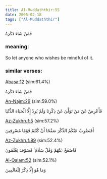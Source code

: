 ```yaml
---
title: Al-Muddaththir:55
date: 2005-02-18
tags: ["Al-Muddaththir"]
---
```

فَمَنْ شَاءَ ذَكَرَهُ
### meaning: 
So let anyone who wishes be mindful of it.
### similar verses: 

[Abasa:12](/80/12) (sim:61.4%)

فَمَنْ شَاءَ ذَكَرَهُ

[An-Najm:29](/53/29) (sim:59.0%)

فَأَعْرِضْ عَنْ مَنْ تَوَلَّىٰ عَنْ ذِكْرِنَا وَلَمْ يُرِدْ إِلَّا الْحَيَاةَ الدُّنْيَا

[Az-Zukhruf:5](/43/5) (sim:57.2%)

أَفَنَضْرِبُ عَنْكُمُ الذِّكْرَ صَفْحًا أَنْ كُنْتُمْ قَوْمًا مُسْرِفِينَ

[Az-Zukhruf:89](/43/89) (sim:52.4%)

فَاصْفَحْ عَنْهُمْ وَقُلْ سَلَامٌ ۚ فَسَوْفَ يَعْلَمُونَ

[Al-Qalam:52](/68/52) (sim:52.1%)

وَمَا هُوَ إِلَّا ذِكْرٌ لِلْعَالَمِينَ
